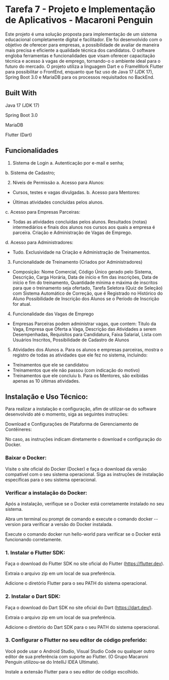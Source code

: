 # Tarefa 7 - Projeto e Implementação de Aplicativos - Macaroni Penguin

Este projeto é uma solução proposta para implementação de um sistema educacional completamente digital e facilitador. Ele foi desenvolvido com o objetivo de oferecer para empresas, a possibilidade de avaliar de maneira mais precisa e eficiente a qualidade técnica dos candidatos. O software engloba ferramentas e funcionalidades que visam oferecer capacitação técnica e acesso à vagas de emprego, tornando-o o ambiente ideal para o futuro do mercado. O projeto utiliza a linguagem Dart e o FrameWork Flutter para possibilitar o FrontEnd, enquanto que faz uso de Java 17 (JDK 17), Spring Boot 3.0 e MariaDB para os processos requisitados no BackEnd.



## Built With
Java 17 (JDK 17)

Spring Boot 3.0

MariaDB

Flutter (Dart)

## Funcionalidades


1. Sistema de Login
a. Autenticação por e-mail e senha;

b. Sistema de Cadastro;

2. Níveis de Permissão
a. Acesso para Alunos:

- Cursos, testes e vagas divulgadas.
b. Acesso para Mentores:

- Últimas atividades concluídas pelos alunos.

c. Acesso para Empresas Parceiras:

- Todas as atividades concluídas pelos alunos. Resultados (notas) intermediários e finais dos alunos nos cursos aos quais a empresa é parceira. Criação e Administração de Vagas de Emprego.

d. Acesso para Administradores:

- Tudo. Exclusividade na Criação e Administração de Treinamentos.

3. Funcionalidade de Treinamento (Criados por Administradores)

- Composição: Nome Comercial, Código Único gerado pelo Sistema, Descrição, Carga Horária, Data de início e fim das inscrições, Data de início e fim do treinamento, Quantidade mínima e máxima de inscritos para que o treinamento seja ofertado, Tarefa Seletora (Quiz de Seleção) com Sistema Automático de Correção, que é Registrado no Histórico do Aluno Possibilidade de Inscrição dos Alunos se o Período de Inscrição for atual.

4. Funcionalidade das Vagas de Emprego
- Empresas Parceiras podem administrar vagas, que contem: Título da Vaga, Empresa que Oferta a Vaga, Descrição das Atividades a serem Desempenhadas, Requisitos para Candidatura, Faixa Salarial, Lista com Usuários Inscritos, Possibilidade de Cadastro de Alunos

5. Atividades dos Alunos
a. Para os alunos e empresas parceiras, mostra o registro de todas as atividades que ele fez no sistema, incluindo:
- Treinamentos que ele se candidatou
- Treinamentos que ele não passou (com indicação do motivo)
- Treinamentos que ele concluiu
b. Para os Mentores, são exibidas apenas as 10 últimas atividades.




## Instalação e Uso Técnico:

Para realizar a instalação e configuração, afim de utilizar-se do software desenvolvido até o momento, siga as seguintes instruções:

Download e Configurações de Plataforma de Gerenciamento de Contêineres:

No caso, as instruções indicam diretamente o download e configuração do Docker.

### Baixar o Docker:

Visite o site oficial do Docker (Docker) e faça o download da versão compatível com o seu sistema operacional.
Siga as instruções de instalação específicas para o seu sistema operacional.

### Verificar a instalação do Docker:

Após a instalação, verifique se o Docker está corretamente instalado no seu sistema.

Abra um terminal ou prompt de comando e execute o comando docker --version para verificar a versão do Docker instalada.

Execute o comando docker run hello-world para verificar se o Docker está funcionando corretamente.

### 1. Instalar o Flutter SDK:

Faça o download do Flutter SDK no site oficial do Flutter (https://flutter.dev).

Extraia o arquivo zip em um local de sua preferência.

Adicione o diretório Flutter para o seu PATH do sistema operacional.

### 2. Instalar o Dart SDK:

Faça o download do Dart SDK no site oficial do Dart (https://dart.dev/).

Extraia o arquivo zip em um local de sua preferência.

Adicione o diretório do Dart SDK para o seu PATH do sistema operacional.

### 3. Configurar o Flutter no seu editor de código preferido:

Você pode usar o Android Studio, Visual Studio Code ou qualquer outro editor de sua preferência com suporte ao Flutter. (O Grupo Macaroni Penguin utilizou-se do IntelliJ IDEA Ultimate).

Instale a extensão Flutter para o seu editor de código escolhido.
